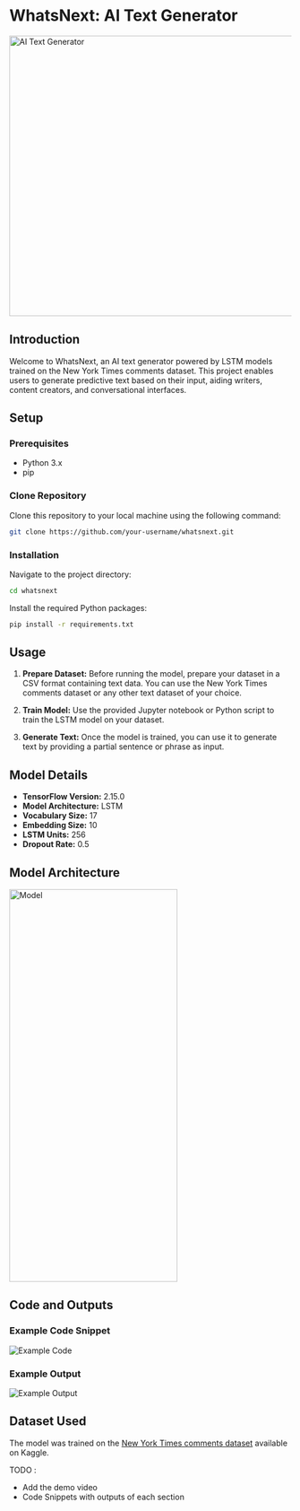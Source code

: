# WhatsNext: AI Text Generator

<img src="https://github.com/amMistic/WhatsNext/assets/134824444/68aa4089-da2b-4a24-91fb-dfe0c946118b" alt="AI Text Generator" width="550" height="500">



## Introduction
Welcome to WhatsNext, an AI text generator powered by LSTM models trained on the New York Times comments dataset. This project enables users to generate predictive text based on their input, aiding writers, content creators, and conversational interfaces.

## Setup
### Prerequisites
- Python 3.x
- pip

### Clone Repository
Clone this repository to your local machine using the following command:
```bash
git clone https://github.com/your-username/whatsnext.git
```

### Installation
Navigate to the project directory:
```bash
cd whatsnext
```

Install the required Python packages:
```bash
pip install -r requirements.txt
```

## Usage
1. **Prepare Dataset:** Before running the model, prepare your dataset in a CSV format containing text data. You can use the New York Times comments dataset or any other text dataset of your choice.

2. **Train Model:** Use the provided Jupyter notebook or Python script to train the LSTM model on your dataset.

3. **Generate Text:** Once the model is trained, you can use it to generate text by providing a partial sentence or phrase as input.

## Model Details
- **TensorFlow Version:** 2.15.0
- **Model Architecture:** LSTM
- **Vocabulary Size:** 17
- **Embedding Size:** 10
- **LSTM Units:** 256
- **Dropout Rate:** 0.5

## Model Architecture
<img src="https://github.com/amMistic/WhatsNext/assets/134824444/00678e98-08d8-45a0-9fdf-c78cbbfbeb04" alt="Model" width="300" height="700">

## Code and Outputs
### Example Code Snippet
![Example Code](images/code_snippet.png)

### Example Output
![Example Output](images/output.png)

## Dataset Used
The model was trained on the [New York Times comments dataset](https://www.kaggle.com/datasets/aashita/nyt-comments) available on Kaggle.

TODO :
- Add the demo video
- Code Snippets with outputs of each section
  
<!-- ## Demo Video -->
<!-- [![Demo Video](https://img.youtube.com/vi/your-video-id/0.jpg)](https://www.youtube.com/watch?v=your-video-id) -->
